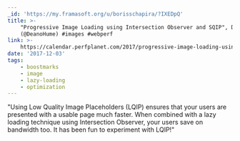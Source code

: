 ```yaml
---
_id: 'https://my.framasoft.org/u/borisschapira/?IXEDpQ'
title: >-
    "Progressive Image Loading using Intersection Observer and SQIP", Dean Hume
    (@DeanoHume) #images #webperf
link: >-
    https://calendar.perfplanet.com/2017/progressive-image-loading-using-intersection-observer-and-sqip/
date: '2017-12-03'
tags:
    - boostmarks
    - image
    - lazy-loading
    - optimization
---
```


<div class="markdown"><p>&quot;Using Low Quality Image Placeholders (LQIP) ensures that your users are presented with a usable page much faster. When combined with a lazy loading technique using Intersection Observer, your users save on bandwidth too. It has been fun to experiment with LQIP!&quot;
</p></div>
